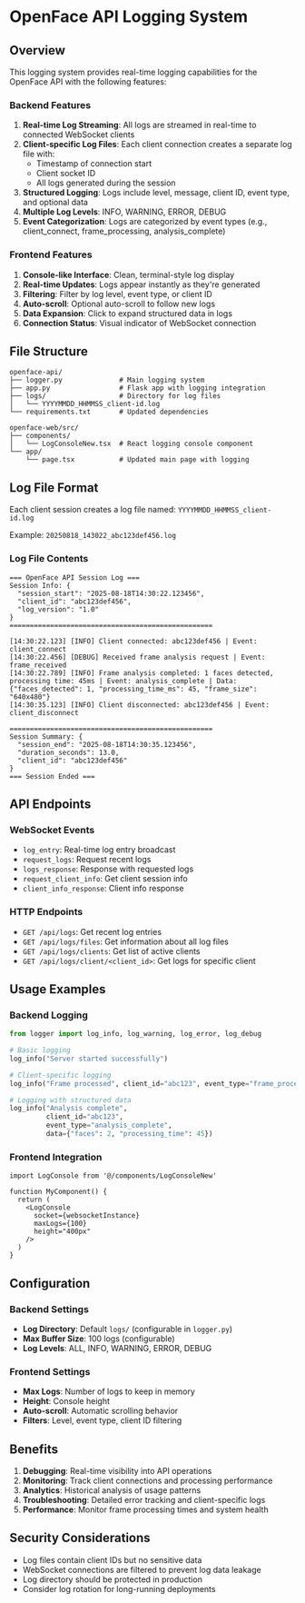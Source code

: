 # OpenFace API Logging System

## Overview

This logging system provides real-time logging capabilities for the OpenFace API with the following features:

### Backend Features

1. **Real-time Log Streaming**: All logs are streamed in real-time to connected WebSocket clients
2. **Client-specific Log Files**: Each client connection creates a separate log file with:
   - Timestamp of connection start
   - Client socket ID
   - All logs generated during the session
3. **Structured Logging**: Logs include level, message, client ID, event type, and optional data
4. **Multiple Log Levels**: INFO, WARNING, ERROR, DEBUG
5. **Event Categorization**: Logs are categorized by event types (e.g., client_connect, frame_processing, analysis_complete)

### Frontend Features

1. **Console-like Interface**: Clean, terminal-style log display
2. **Real-time Updates**: Logs appear instantly as they're generated
3. **Filtering**: Filter by log level, event type, or client ID
4. **Auto-scroll**: Optional auto-scroll to follow new logs
5. **Data Expansion**: Click to expand structured data in logs
6. **Connection Status**: Visual indicator of WebSocket connection

## File Structure

```
openface-api/
├── logger.py              # Main logging system
├── app.py                 # Flask app with logging integration
├── logs/                  # Directory for log files
│   └── YYYYMMDD_HHMMSS_client-id.log
└── requirements.txt       # Updated dependencies

openface-web/src/
├── components/
│   └── LogConsoleNew.tsx  # React logging console component
└── app/
    └── page.tsx           # Updated main page with logging
```

## Log File Format

Each client session creates a log file named: `YYYYMMDD_HHMMSS_client-id.log`

Example: `20250818_143022_abc123def456.log`

### Log File Contents

```
=== OpenFace API Session Log ===
Session Info: {
  "session_start": "2025-08-18T14:30:22.123456",
  "client_id": "abc123def456",
  "log_version": "1.0"
}
==================================================

[14:30:22.123] [INFO] Client connected: abc123def456 | Event: client_connect
[14:30:22.456] [DEBUG] Received frame analysis request | Event: frame_received
[14:30:22.789] [INFO] Frame analysis completed: 1 faces detected, processing time: 45ms | Event: analysis_complete | Data: {"faces_detected": 1, "processing_time_ms": 45, "frame_size": "640x480"}
[14:30:35.123] [INFO] Client disconnected: abc123def456 | Event: client_disconnect

==================================================
Session Summary: {
  "session_end": "2025-08-18T14:30:35.123456",
  "duration_seconds": 13.0,
  "client_id": "abc123def456"
}
=== Session Ended ===
```

## API Endpoints

### WebSocket Events

- `log_entry`: Real-time log entry broadcast
- `request_logs`: Request recent logs
- `logs_response`: Response with requested logs
- `request_client_info`: Get client session info
- `client_info_response`: Client info response

### HTTP Endpoints

- `GET /api/logs`: Get recent log entries
- `GET /api/logs/files`: Get information about all log files
- `GET /api/logs/clients`: Get list of active clients
- `GET /api/logs/client/<client_id>`: Get logs for specific client

## Usage Examples

### Backend Logging

```python
from logger import log_info, log_warning, log_error, log_debug

# Basic logging
log_info("Server started successfully")

# Client-specific logging
log_info("Frame processed", client_id="abc123", event_type="frame_processing")

# Logging with structured data
log_info("Analysis complete", 
         client_id="abc123",
         event_type="analysis_complete",
         data={"faces": 2, "processing_time": 45})
```

### Frontend Integration

```tsx
import LogConsole from '@/components/LogConsoleNew'

function MyComponent() {
  return (
    <LogConsole 
      socket={websocketInstance}
      maxLogs={100}
      height="400px"
    />
  )
}
```

## Configuration

### Backend Settings

- **Log Directory**: Default `logs/` (configurable in `logger.py`)
- **Max Buffer Size**: 100 logs (configurable)
- **Log Levels**: ALL, INFO, WARNING, ERROR, DEBUG

### Frontend Settings

- **Max Logs**: Number of logs to keep in memory
- **Height**: Console height
- **Auto-scroll**: Automatic scrolling behavior
- **Filters**: Level, event type, client ID filtering

## Benefits

1. **Debugging**: Real-time visibility into API operations
2. **Monitoring**: Track client connections and processing performance
3. **Analytics**: Historical analysis of usage patterns
4. **Troubleshooting**: Detailed error tracking and client-specific logs
5. **Performance**: Monitor frame processing times and system health

## Security Considerations

- Log files contain client IDs but no sensitive data
- WebSocket connections are filtered to prevent log data leakage
- Log directory should be protected in production
- Consider log rotation for long-running deployments
